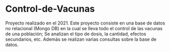 # Control-de-Vacunas
Proyecto realizado en el 2021. Este proyecto consiste en una base de datos no relacional (Mongo DB) en la cual se lleva todo el control de las vacunas de una población; Se analizan el tipo de dosis, la cantidad, efectos secundarios, etc. Además se realizan varias consultas sobre la base de datos.
